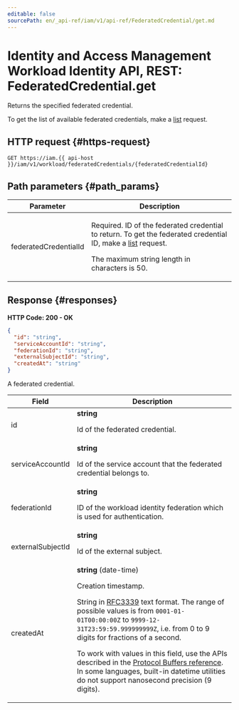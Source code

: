 ```yaml
---
editable: false
sourcePath: en/_api-ref/iam/v1/api-ref/FederatedCredential/get.md
---
```


# Identity and Access Management Workload Identity API, REST: FederatedCredential.get
Returns the specified federated credential.
 
To get the list of available federated credentials, make a [list](/docs/iam/api-ref/FederatedCredential/list) request.
 
## HTTP request {#https-request}
```
GET https://iam.{{ api-host }}/iam/v1/workload/federatedCredentials/{federatedCredentialId}
```
 
## Path parameters {#path_params}
 
Parameter | Description
--- | ---
federatedCredentialId | <p>Required. ID of the federated credential to return. To get the federated credential ID, make a <a href="/docs/iam/api-ref/FederatedCredential/list">list</a> request.</p> <p>The maximum string length in characters is 50.</p> 
 
## Response {#responses}
**HTTP Code: 200 - OK**

```json 
{
  "id": "string",
  "serviceAccountId": "string",
  "federationId": "string",
  "externalSubjectId": "string",
  "createdAt": "string"
}
```
A federated credential.
 
Field | Description
--- | ---
id | **string**<br><p>Id of the federated credential.</p> 
serviceAccountId | **string**<br><p>Id of the service account that the federated credential belongs to.</p> 
federationId | **string**<br><p>ID of the workload identity federation which is used for authentication.</p> 
externalSubjectId | **string**<br><p>Id of the external subject.</p> 
createdAt | **string** (date-time)<br><p>Creation timestamp.</p> <p>String in <a href="https://www.ietf.org/rfc/rfc3339.txt">RFC3339</a> text format. The range of possible values is from ``0001-01-01T00:00:00Z`` to ``9999-12-31T23:59:59.999999999Z``, i.e. from 0 to 9 digits for fractions of a second.</p> <p>To work with values in this field, use the APIs described in the <a href="https://developers.google.com/protocol-buffers/docs/reference/overview">Protocol Buffers reference</a>. In some languages, built-in datetime utilities do not support nanosecond precision (9 digits).</p> 